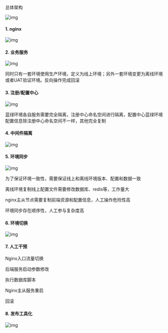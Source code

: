 总体架构

![img](http://pcc.huitogo.club/6336a2b1c842bd07d13adfb0e454fbff)



#### 1. nginx

![img](http://pcc.huitogo.club/d87af97518e01c93518e06c14f0b2e90)



#### 2. 业务服务

![img](http://pcc.huitogo.club/381af6267d0e34b125b48a555c9f1826)



同时只有一套环境使用生产环境，定义为线上环境；另外一套环境变更为离线环境或者UAT验证环境。反向操作完成回滚



#### 3. 注册/配置中心

![img](http://pcc.huitogo.club/725ba0ff8bb7b0bfff7400075ace7616)



蓝绿环境各自服务需要完全隔离，注册中心命名空间进行隔离，配置中心蓝绿环境配置信息除注册中心命名空间不一样，其他完全复制



#### 4. 中间件隔离

![img](http://pcc.huitogo.club/9385e9521103e2da1bd7783e5ae2de77)



#### 5. 环境同步

![img](http://pcc.huitogo.club/588c4f56e62b72c002a2605fc5933cd3)



为了保证环境一致性，需要保证线上和离线环境版本、配置和数据一致

离线环境复制线上配置文件需要修改数据库、redis等，工作量大

nginx主从节点需要复制前端资源和配置信息，人工操作危险性高

环境同步存在顺序性，人工参与复杂度高



#### 6. 环境切换

![img](http://pcc.huitogo.club/45c8f091a04aaad62d9b79f3f9bb61bc)



#### 7. 人工干预

Nginx入口流量切换

后端服务启动参数修改

执行数据库脚本

Nginx主从服务重启

回滚



#### 8. 发布工具化

![img](http://pcc.huitogo.club/8a9688fb94247768975b2724b9acb87b)